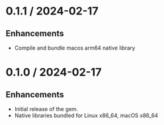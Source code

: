 # 0.1.1 / 2024-02-17

## Enhancements

* Compile and bundle macos arm64 native library

# 0.1.0 / 2024-02-17

## Enhancements

* Initial release of the gem.
* Native libraries bundled for Linux x86_64, macOS x86_64
